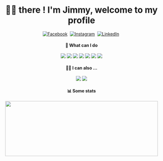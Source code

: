 <h1 align="center">👋🏼 there ! I'm Jimmy, welcome to my profile</h1>

<p align="center">
<a href="https://www.facebook.com/jimmycabuy"><img src="https://img.shields.io/badge/facebook-%231877F2.svg?&style=for-the-badge&logo=facebook&logoColor=white" alt="Facebook" /></a>&nbsp;
<a href="https://instagram.com/jimmycabuy"><img src="https://img.shields.io/badge/instagram-%23E4405F.svg?&style=for-the-badge&logo=instagram&logoColor=white" alt="Instagram" /></a>&nbsp;
<a href="https://www.linkedin.com/in/jimmycabuy/"><img src="https://img.shields.io/badge/linkedin-%230077B5.svg?&style=for-the-badge&logo=linkedin&logoColor=white" alt="LinkedIn" /></a>&nbsp;
</p>

<h4 align="center">🥳 What can I do </h4>
<p align="center">
  
<img src="https://img.shields.io/badge/-HTML5-%23E44D27?style=flat-square&logo=html5&logoColor=ffffff"> 
<img src="https://img.shields.io/badge/-CSS3-%231572B6?style=flat-square&logo=css3">
<img src="https://img.shields.io/badge/-JavaScript-%23F7DF1C?style=flat-square&logo=javascript&logoColor=ffffff">
<img src="https://img.shields.io/badge/-Express-339933?style=flat-square&logo=express&&logoColor=ffffff">
<img src="https://img.shields.io/badge/-React/RNative-61DAFB?style=flat-square&logo=react&logoColor=ffffff">
<img src="https://img.shields.io/badge/-Nodejs-339933?style=flat-square&logo=Node.js&logoColor=ffffff">
<img src="https://img.shields.io/badge/-BootStrap-ff69b4?style=flat-square&logo=bootstrap&logoColor=ffffff">
  
</p>
<h4 align="center">✌🏼 I can also ... </h4>

<p align="center">
  
<img src="https://aleen42.github.io/badges/src/photoshop.svg"> 
<img src="https://img.shields.io/badge/-MongoDB-339933?style=flat-square&logo=Mongodb&logoColor=ffffff">
  
</p>
  
<h4 align="center">📊 Some stats </h4>

<p align="center">
<a href="https://github.com/AVS1508">
  <img height="180em" width="500em" border="0" src="https://github-readme-stats-eight-theta.vercel.app/api/top-langs/?username=jimmycabuy&layout=compact&langs_count=8&theme=blue-green/">
</a>
</p>
